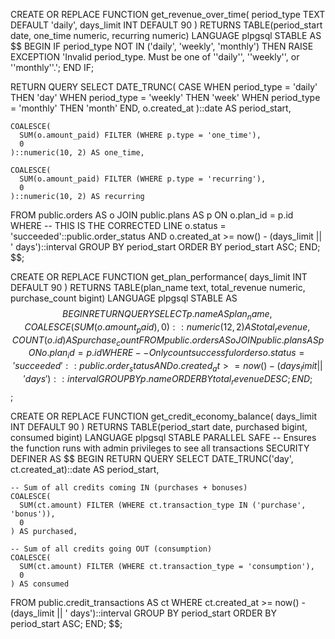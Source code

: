 CREATE OR REPLACE FUNCTION get_revenue_over_time(
  period_type TEXT DEFAULT 'daily',
  days_limit INT DEFAULT 90
)
RETURNS TABLE(period_start date, one_time numeric, recurring numeric)
LANGUAGE plpgsql
STABLE
AS $$
BEGIN
  IF period_type NOT IN ('daily', 'weekly', 'monthly') THEN
    RAISE EXCEPTION 'Invalid period_type. Must be one of ''daily'', ''weekly'', or ''monthly''.';
  END IF;

  RETURN QUERY
  SELECT
    DATE_TRUNC(
      CASE
        WHEN period_type = 'daily' THEN 'day'
        WHEN period_type = 'weekly' THEN 'week'
        WHEN period_type = 'monthly' THEN 'month'
      END,
      o.created_at
    )::date AS period_start,
    
    COALESCE(
      SUM(o.amount_paid) FILTER (WHERE p.type = 'one_time'),
      0
    )::numeric(10, 2) AS one_time,
    
    COALESCE(
      SUM(o.amount_paid) FILTER (WHERE p.type = 'recurring'),
      0
    )::numeric(10, 2) AS recurring
  FROM
    public.orders AS o
  JOIN
    public.plans AS p ON o.plan_id = p.id
  WHERE
    -- THIS IS THE CORRECTED LINE
    o.status = 'succeeded'::public.order_status AND
    o.created_at >= now() - (days_limit || ' days')::interval
  GROUP BY
    period_start
  ORDER BY
    period_start ASC;
END;
$$;


CREATE OR REPLACE FUNCTION get_plan_performance(
  days_limit INT DEFAULT 90
)
RETURNS TABLE(plan_name text, total_revenue numeric, purchase_count bigint)
LANGUAGE plpgsql
STABLE
AS $$
BEGIN
  RETURN QUERY
  SELECT
    p.name AS plan_name,
    COALESCE(SUM(o.amount_paid), 0)::numeric(12, 2) AS total_revenue,
    COUNT(o.id) AS purchase_count
  FROM
    public.orders AS o
  JOIN
    public.plans AS p ON o.plan_id = p.id
  WHERE
    -- Only count successful orders
    o.status = 'succeeded'::public.order_status AND
    o.created_at >= now() - (days_limit || ' days')::interval
  GROUP BY
    p.name
  ORDER BY
    total_revenue DESC;
END;
$$;

CREATE OR REPLACE FUNCTION get_credit_economy_balance(
  days_limit INT DEFAULT 90
)
RETURNS TABLE(period_start date, purchased bigint, consumed bigint)
LANGUAGE plpgsql STABLE PARALLEL SAFE
-- Ensures the function runs with admin privileges to see all transactions
SECURITY DEFINER
AS $$
BEGIN
  RETURN QUERY
  SELECT
    DATE_TRUNC('day', ct.created_at)::date AS period_start,
    
    -- Sum of all credits coming IN (purchases + bonuses)
    COALESCE(
      SUM(ct.amount) FILTER (WHERE ct.transaction_type IN ('purchase', 'bonus')),
      0
    ) AS purchased,
    
    -- Sum of all credits going OUT (consumption)
    COALESCE(
      SUM(ct.amount) FILTER (WHERE ct.transaction_type = 'consumption'),
      0
    ) AS consumed
  FROM
    public.credit_transactions AS ct
  WHERE
    ct.created_at >= now() - (days_limit || ' days')::interval
  GROUP BY
    period_start
  ORDER BY
    period_start ASC;
END;
$$;